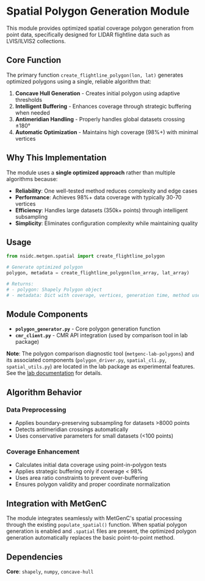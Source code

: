 # Spatial Polygon Generation Module

This module provides optimized spatial coverage polygon generation from point data, specifically designed for LIDAR flightline data such as LVIS/ILVIS2 collections.

## Core Function

The primary function `create_flightline_polygon(lon, lat)` generates optimized polygons using a single, reliable algorithm that:

1. **Concave Hull Generation** - Creates initial polygon using adaptive thresholds
2. **Intelligent Buffering** - Enhances coverage through strategic buffering when needed
3. **Antimeridian Handling** - Properly handles global datasets crossing ±180°
4. **Automatic Optimization** - Maintains high coverage (98%+) with minimal vertices

## Why This Implementation

The module uses a **single optimized approach** rather than multiple algorithms because:
- **Reliability**: One well-tested method reduces complexity and edge cases
- **Performance**: Achieves 98%+ data coverage with typically 30-70 vertices
- **Efficiency**: Handles large datasets (350k+ points) through intelligent subsampling
- **Simplicity**: Eliminates configuration complexity while maintaining quality

## Usage

```python
from nsidc.metgen.spatial import create_flightline_polygon

# Generate optimized polygon
polygon, metadata = create_flightline_polygon(lon_array, lat_array)

# Returns:
# - polygon: Shapely Polygon object
# - metadata: Dict with coverage, vertices, generation time, method used
```

## Module Components

- **`polygon_generator.py`** - Core polygon generation function
- **`cmr_client.py`** - CMR API integration (used by comparison tool in lab package)

**Note**: The polygon comparison diagnostic tool (`metgenc-lab-polygons`) and its associated components (`polygon_driver.py`, `spatial_cli.py`, `spatial_utils.py`) are located in the lab package as experimental features. See the [lab documentation](../lab/POLYGON_COMPARISON.md) for details.

## Algorithm Behavior

### Data Preprocessing
- Applies boundary-preserving subsampling for datasets >8000 points
- Detects antimeridian crossings automatically
- Uses conservative parameters for small datasets (<100 points)

### Coverage Enhancement
- Calculates initial data coverage using point-in-polygon tests
- Applies strategic buffering only if coverage < 98%
- Uses area ratio constraints to prevent over-buffering
- Ensures polygon validity and proper coordinate normalization

## Integration with MetGenC

The module integrates seamlessly with MetGenC's spatial processing through the
existing `populate_spatial()` function. When spatial polygon generation is
enabled and `.spatial` files are present, the optimized polygon generation
automatically replaces the basic point-to-point method.

## Dependencies

**Core**: `shapely`, `numpy`, `concave-hull`
